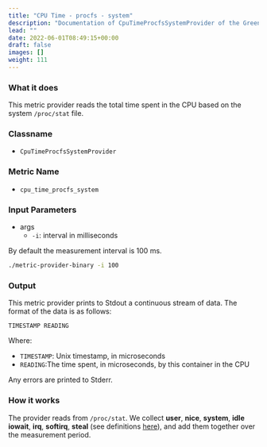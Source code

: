 ```yaml
---
title: "CPU Time - procfs - system"
description: "Documentation of CpuTimeProcfsSystemProvider of the Green Metrics Tool"
lead: ""
date: 2022-06-01T08:49:15+00:00
draft: false
images: []
weight: 111
---
```


### What it does

This metric provider reads the total time spent in the CPU based on the system `/proc/stat` file.

### Classname

- `CpuTimeProcfsSystemProvider`

### Metric Name

- `cpu_time_procfs_system`

### Input Parameters

- args
    - `-i`: interval in milliseconds

By default the measurement interval is 100 ms.

```bash
./metric-provider-binary -i 100
```

### Output

This metric provider prints to Stdout a continuous stream of data. The format of the data is as follows:

`TIMESTAMP READING`

Where:
- `TIMESTAMP`: Unix timestamp, in microseconds
- `READING`:The time spent, in microseconds, by this container in the CPU

Any errors are printed to Stderr.

### How it works

The provider reads from `/proc/stat`. We collect **user**, **nice**, **system**, **idle** **iowait**, **irq**, **softirq**, **steal** (see definitions [here](https://www.idnt.net/en-US/kb/941772)), and add them together over the measurement period.
